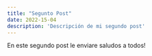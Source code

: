 ```yaml
---
title: "Segunto Post"
date: 2022-15-04
description: 'Descripción de mi segundo post'
---
```

En este segundo post le enviare saludos a todos!
